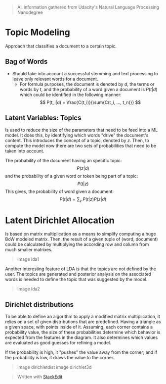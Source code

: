 > All information gathered from Udacity's Natural Language Processing Nanodegree

# Topic Modeling

Approach that classifies a document to a certain topic. 

## Bag of Words

- Should take into account a successful stemming and text processing to leave only relevant words for a document. 
	- For formula purposes, the document is denoted by $d$, the terms or words by $t$, and the probability of a word given a document is $P(t|d)$ which could be identified in the following manner: 
$$
P(t_i|d) = \frac{C(t_i)}{\sum{C(t_i, ..., t_n)}}
$$

## Latent Variables: Topics

Is used to reduce the size of the parameters that need to be feed into a ML model. It does this, by identifying which words "drive" the document's content. This introduces the concept of a topic, denoted by $z$. Then, to compute the model now there are two sets of probabilities that need to be taken into account. 

The probability of the document having an specific topic:
$$
P(z|d)
$$
and the probability of a given word or token being part of a topic: 
$$
P(t|z)
$$
This gives, the probability of word given a document:
$$
P(t|d) = \sum\limits{_z}\;P(t|z)P(z|d)
$$

# Latent Dirichlet Allocation

Is based on matrix multiplication as a means to simplify computing a huge BoW modeled matrix. 
Then, the result of a given tuple of (word, document) could be calculated by multiplying the according row and column from much smaller matrixes. 

> image lda1

Another interesting feature of LDA is that the topics are not defined by the user. The topics are generated and posterior analysis on the associated words is needed to define the topic that was suggested by the model.

> image lda2


## Dirichlet distributions

To be able to define an algorithm to apply a modified matrix multiplication, it relies on a set of given distributions that are predefined. 
Having a triangle as a given space, with points inside of it. Assuming, each corner contains a probability value, the size of these probabilities determine which behavior is expected from the features in the diagram. It also determines which values are evaluated as good guesses for refining a model.

If the probability is high, it "pushes" the value away from the corner; and if the probability is low, it draws the value to the corner.

> image dirichletdist
> image dirichlet3d

> Written with [StackEdit](https://stackedit.io/).
<!--stackedit_data:
eyJoaXN0b3J5IjpbMjEzNDgzNzQ1NCwyMTQ0NDY0NTE3LC0xNz
k2ODg2NTAxLC0xNzgyNzA2NjIxXX0=
-->